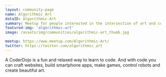```yaml
---
layout: community-page
name: Algorithmic Art
dataID: Algorithmic-Art
summary: Meetup for people interested in the intersection of art and code.
featured-img: 'algorithmic-art'
image: /assets/img/communities/algorithmic-art_thumb.jpg

meetup: https://www.meetup.com/Algorithmic-Art/
twitter: https://twitter.com/algorithmic_art
---
```


A CoderDojo is a fun and relaxed way to learn to code. And with code you can craft websites, build smartphone apps, make games, control robots and create beautiful art.
